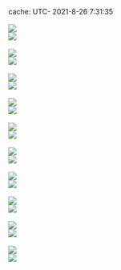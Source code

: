 cache: UTC- 2021-8-26 7:31:35<br/><br/>![](./default/LangCompos.svg)<br/>![](./default/tagsstat.svg)<br/><br/>![](./solarized/LangCompos.svg)<br/>![](./solarized/tagsstat.svg)<br/><br/>![](./solarized_dark/LangCompos.svg)<br/>![](./solarized_dark/tagsstat.svg)<br/><br/>![](./vue/LangCompos.svg)<br/>![](./vue/tagsstat.svg)<br/><br/>![](./dracula/LangCompos.svg)<br/>![](./dracula/tagsstat.svg)<br/><br/>![](./monokai/LangCompos.svg)<br/>![](./monokai/tagsstat.svg)<br/><br/>![](./nord_bright/LangCompos.svg)<br/>![](./nord_bright/tagsstat.svg)<br/><br/>![](./nord_dark/LangCompos.svg)<br/>![](./nord_dark/tagsstat.svg)<br/><br/>![](./github/LangCompos.svg)<br/>![](./github/tagsstat.svg)<br/><br/>![](./github_dark/LangCompos.svg)<br/>![](./github_dark/tagsstat.svg)<br/><br/>